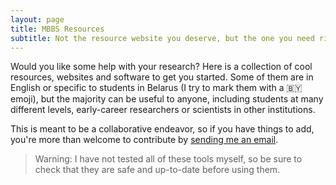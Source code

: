 ```yaml
---
layout: page
title: MBBS Resources
subtitle: Not the resource website you deserve, but the one you need right now
---
```


Would you like some help with your research? Here is a collection of cool resources, websites and software to get you started. Some of them are in English or specific to students in Belarus (I try to mark them with a 🇧🇾 emoji), but the majority can be useful to anyone, including students at many different levels, early-career researchers or scientists in other institutions.

This is meant to be a collaborative endeavor, so if you have things to add, you're more than welcome to contribute by <a href="mailto:guillaume.dalle@enpc.fr?subject=contributing to PhD Resources">sending me an email</a>.

> Warning: I have not tested all of these tools myself, so be sure to check that they are safe and up-to-date before using them.